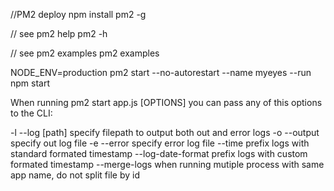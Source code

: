
//PM2 deploy 
npm install pm2 -g

// see pm2 help
pm2 -h

// see pm2 examples
pm2 examples

NODE_ENV=production pm2 start --no-autorestart --name myeyes --run npm start


When running pm2 start app.js [OPTIONS] you can pass any of this options to the CLI:

-l --log [path]              specify filepath to output both out and error logs
-o --output <path>           specify out log file
-e --error <path>            specify error log file
--time                       prefix logs with standard formated timestamp
--log-date-format <format>   prefix logs with custom formated timestamp
--merge-logs                 when running mutiple process with same app name, do not split file by id

